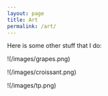 ```yaml
---
layout: page
title: Art
permalink: /art/
---
```


Here is some other stuff that I do:

!(/images/grapes.png)

!(/images/croissant.png)

!(/images/tp.png)
